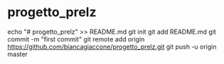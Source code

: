 # progetto_prelz

echo "# progetto_prelz" >> README.md
git init
git add README.md
git commit -m "first commit"
git remote add origin https://github.com/biancagiaccone/progetto_prelz.git
git push -u origin master
